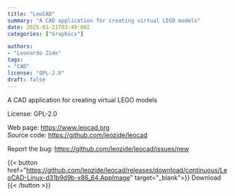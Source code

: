 ```yaml
---
title: "LeoCAD"
summary: "A CAD application for creating virtual LEGO models"
date: 2025-01-21T03:49:00Z
categories: ["Graphics"]

authors:
- "Leonardo Zide"
tags: 
- "CAD"
license: "GPL-2.0"
draft: false
---
```


A CAD application for creating virtual LEGO models

License: GPL-2.0

Web page: <https://www.leocad.org>  
Source code: <https://github.com/leozide/leocad>  

Report the bug: <https://github.com/leozide/leocad/issues/new>  

{{< button href="https://github.com/leozide/leocad/releases/download/continuous/LeoCAD-Linux-d31b9d9b-x86_64.AppImage" target="_blank">}}
Download
{{< /button >}}
